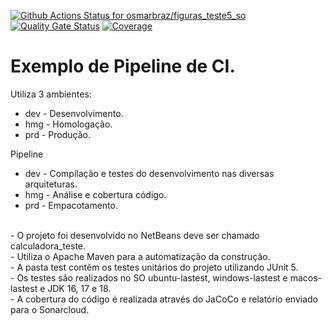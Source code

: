 [![Github Actions Status for osmarbraz/figuras_teste5_so](https://github.com/osmarbraz/figuras_teste5_so/workflows/Integra%C3%A7%C3%A3o%20continua%20de%20Java%20com%20Maven/badge.svg)](https://github.com/osmarbraz/figuras_teste5_so/actions) 
[![Quality Gate Status](https://sonarcloud.io/api/project_badges/measure?project=osmarbraz_figuras_teste5_so&metric=alert_status)](https://sonarcloud.io/summary/new_code?id=osmarbraz_figuras_teste5_so)
[![Coverage](https://sonarcloud.io/api/project_badges/measure?project=osmarbraz_figuras_teste5_so&metric=coverage)](https://sonarcloud.io/component_measures?id=osmarbraz_figuras_teste5_so&metric=coverage)

# Exemplo de Pipeline de CI.

Utiliza 3 ambientes:
- dev - Desenvolvimento.
- hmg - Homologação.
- prd - Produção.

Pipeline 
- dev - Compilação e testes do desenvolvimento nas diversas arquiteturas. 
- hmg - Análise e cobertura código.
- prd - Empacotamento.

<br>
- O projeto foi desenvolvido no NetBeans deve ser chamado calculadora_teste.<br>
- Utiliza o Apache Maven para a automatização da construção.<br>
- A pasta test contêm os testes unitários do projeto utilizando JUnit 5.<br>
- Os testes são realizados no SO ubuntu-lastest, windows-lastest e macos-lastest e JDK 16, 17 e 18.<br>
- A cobertura do código é realizada através do JaCoCo e relatório enviado para o Sonarcloud.<br>
